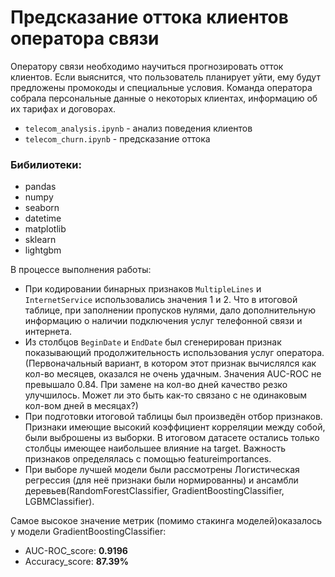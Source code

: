 # Предсказание оттока клиентов оператора связи

Оператору связи необходимо научиться прогнозировать отток клиентов. Если выяснится, что пользователь планирует уйти, ему будут предложены промокоды и специальные условия. 
Команда оператора собрала персональные данные о некоторых клиентах, информацию об их тарифах и договорах.

- `telecom_analysis.ipynb` - анализ поведения клиентов
- `telecom_churn.ipynb` - предсказание оттока

### Бибилиотеки:
- pandas
- numpy
- seaborn
- datetime
- matplotlib
- sklearn
- lightgbm

В процессе выполнения работы:

- При кодировании бинарных признаков `MultipleLines` и `InternetService` использовались значения 1 и 2. Что в итоговой таблице, при заполнении пропусков нулями, дало дополнительную информацию о наличии подключения услуг телефонной связи и интернета.
- Из столбцов `BeginDate` и `EndDate` был сгенерирован признак показывающий продолжительность использования услуг оператора.(Первоначальный вариант, в котором этот признак вычислялся как кол-во месяцев, оказался не очень удачным. Значения AUC-ROC не превышало 0.84. При замене на кол-во дней качество резко улучшилось. Может ли это быть как-то связано с не одинаковым кол-вом дней в месяцах?)
- При подготовки итоговой таблицы был произведён отбор признаков. Признаки имеющие высокий коэффициент корреляции между собой, были выброшены из выборки. В итоговом датасете остались только столбцы имеющее наибольшее влияние на target. Важность признаков определялась с помощью featureimportances.
- При выборе лучшей модели были рассмотрены Логистическая регрессия (для неё признаки были нормированны) и ансамбли деревьев(RandomForestClassifier, GradientBoostingClassifier, LGBMClassifier).

Самое высокое значение метрик (помимо стакинга моделей)оказалось у модели GradientBoostingClassifier:

- AUC-ROC_score: **0.9196**
- Accuracy_score: **87.39%**


